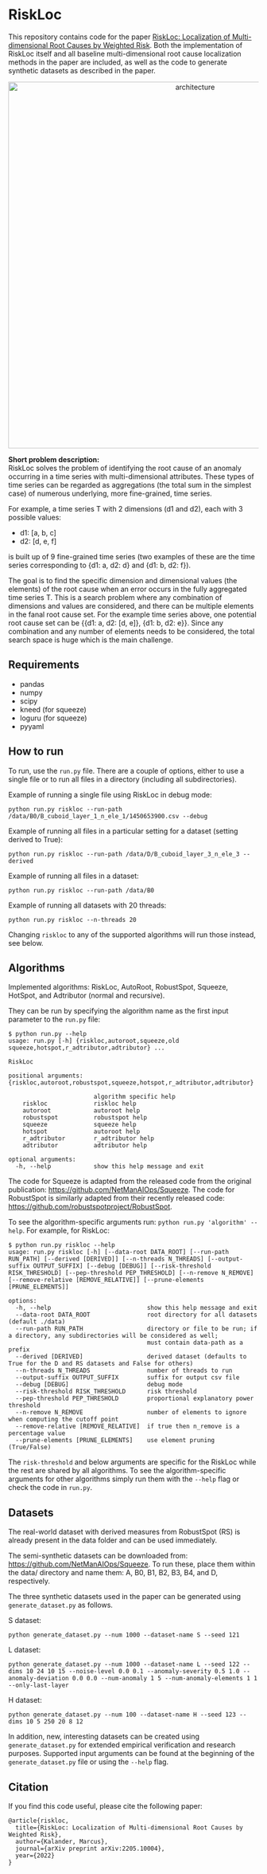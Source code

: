 # RiskLoc
This repository contains code for the paper [RiskLoc: Localization of Multi-dimensional Root Causes by Weighted Risk](https://arxiv.org/abs/2205.10004). Both the implementation of RiskLoc itself and all baseline multi-dimensional root cause localization methods in the paper are included, as well as the code to generate synthetic datasets as described in the paper.

<p align="center">
  <img width="736" alt="architecture" src="https://github.com/shaido987/riskloc/assets/1130029/c9b8d791-ac94-4edc-b70f-8555467b6c2a">
</p>

**Short problem description:**  
RiskLoc solves the problem of identifying the root cause of an anomaly occurring in a time series with multi-dimensional attributes. These types of time series can be regarded as aggregations (the total sum in the simplest case) of numerous underlying, more fine-grained, time series.   

For example, a time series T with 2 dimensions (d1 and d2), each with 3 possible values: 
- d1: [a, b, c]
- d2: [d, e, f]

is built up of 9 fine-grained time series (two examples of these are the time series corresponding to {d1: a, d2: d} and {d1: b, d2: f}). 

The goal is to find the specific dimension and dimensional values (the elements) of the root cause when an error occurs in the fully aggregated time series T. This is a search problem where any combination of dimensions and values are considered, and there can be multiple elements in the fanal root cause set. For the example time series above, one potential root cause set can be {{d1: a, d2: [d, e]}, {d1: b, d2: e}}. Since any combination and any number of elements needs to be considered, the total search space is huge which is the main challenge.

## Requirements
- pandas
- numpy
- scipy
- kneed (for squeeze)
- loguru (for squeeze)
- pyyaml

## How to run

To run, use the `run.py` file. There are a couple of options, either to use a single file or to run all files in a directory (including all subdirectories).

Example of running a single file using RiskLoc in debug mode:
```
python run.py riskloc --run-path /data/B0/B_cuboid_layer_1_n_ele_1/1450653900.csv --debug
```

Example of running all files in a particular setting for a dataset (setting derived to True):
```
python run.py riskloc --run-path /data/D/B_cuboid_layer_3_n_ele_3 --derived
```

Example of running all files in a dataset:
```
python run.py riskloc --run-path /data/B0
```

Example of running all datasets with 20 threads:
```
python run.py riskloc --n-threads 20
```

Changing `riskloc` to any of the supported algorithms will run those instead, see below.

## Algorithms 
Implemented algorithms: RiskLoc, AutoRoot, RobustSpot, Squeeze, HotSpot, and Adtributor (normal and recursive).

They can be run by specifying the algorithm name as the first input parameter to the `run.py` file:
```
$ python run.py --help
usage: run.py [-h] {riskloc,autoroot,squeeze,old squeeze,hotspot,r_adtributor,adtributor} ...

RiskLoc

positional arguments: {riskloc,autoroot,robustspot,squeeze,hotspot,r_adtributor,adtributor}

                        algorithm specific help
    riskloc             riskloc help
    autoroot            autoroot help
    robustspot          robustspot help
    squeeze             squeeze help
    hotspot             autoroot help
    r_adtributor        r_adtributor help
    adtributor          adtributor help

optional arguments:
  -h, --help            show this help message and exit
```
The code for Squeeze is adapted from the released code from the original publication: https://github.com/NetManAIOps/Squeeze.
The code for RobustSpot is similarly adapted from their recently released code: https://github.com/robustspotproject/RobustSpot.

To see the algorithm-specific arguments run: `python run.py 'algorithm' --help`. For example, for RiskLoc: 
```
$ python run.py riskloc --help
usage: run.py riskloc [-h] [--data-root DATA_ROOT] [--run-path RUN_PATH] [--derived [DERIVED]] [--n-threads N_THREADS] [--output-suffix OUTPUT_SUFFIX] [--debug [DEBUG]] [--risk-threshold RISK_THRESHOLD] [--pep-threshold PEP_THRESHOLD] [--n-remove N_REMOVE] [--remove-relative [REMOVE_RELATIVE]] [--prune-elements [PRUNE_ELEMENTS]]

options:
  -h, --help                           show this help message and exit
  --data-root DATA_ROOT                root directory for all datasets (default ./data)
  --run-path RUN_PATH                  directory or file to be run; if a directory, any subdirectories will be considered as well;
                                       must contain data-path as a prefix
  --derived [DERIVED]                  derived dataset (defaults to True for the D and RS datasets and False for others)
  --n-threads N_THREADS                number of threads to run
  --output-suffix OUTPUT_SUFFIX        suffix for output csv file
  --debug [DEBUG]                      debug mode
  --risk-threshold RISK_THRESHOLD      risk threshold
  --pep-threshold PEP_THRESHOLD        proportional explanatory power threshold
  --n-remove N_REMOVE                  number of elements to ignore when computing the cutoff point
  --remove-relative [REMOVE_RELATIVE]  if true then n_remove is a percentage value
  --prune-elements [PRUNE_ELEMENTS]    use element pruning (True/False)
```

The `risk-threshold` and below arguments are specific for the RiskLoc while the rest are shared by all algorithms. To see the algorithm-specific arguments for other algorithms simply run them with the `--help` flag or check the code in `run.py`.

## Datasets
The real-world dataset with derived measures from RobustSpot (RS) is already present in the data folder and can be used immediately.

The semi-synthetic datasets can be downloaded from: https://github.com/NetManAIOps/Squeeze.
To run these, place them within the data/ directory and name them: A, B0, B1, B2, B3, B4, and D, respectively.

The three synthetic datasets used in the paper can be generated using `generate_dataset.py` as follows.

S dataset:
```
python generate_dataset.py --num 1000 --dataset-name S --seed 121
```
L dataset:
```
python generate_dataset.py --num 1000 --dataset-name L --seed 122 --dims 10 24 10 15 --noise-level 0.0 0.1 --anomaly-severity 0.5 1.0 --anomaly-deviation 0.0 0.0 --num-anomaly 1 5 --num-anomaly-elements 1 1 --only-last-layer
```
H dataset:
```
python generate_dataset.py --num 100 --dataset-name H --seed 123 --dims 10 5 250 20 8 12
```

In addition, new, interesting datasets can be created using `generate_dataset.py` for extended empirical verification and research purposes. Supported input arguments can be found at the beginning of the `generate_dataset.py` file or using the `--help` flag. 

## Citation
If you find this code useful, please cite the following paper:

```
@article{riskloc,
  title={RiskLoc: Localization of Multi-dimensional Root Causes by Weighted Risk},
  author={Kalander, Marcus},
  journal={arXiv preprint arXiv:2205.10004},
  year={2022}
}
```
